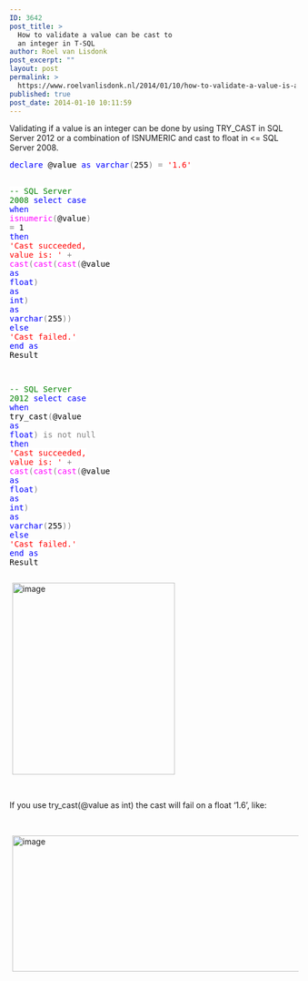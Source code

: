 ```yaml
---
ID: 3642
post_title: >
  How to validate a value can be cast to
  an integer in T-SQL
author: Roel van Lisdonk
post_excerpt: ""
layout: post
permalink: >
  https://www.roelvanlisdonk.nl/2014/01/10/how-to-validate-a-value-is-an-integer-in-t-sql/
published: true
post_date: 2014-01-10 10:11:59
---
```

<p>Validating if a value is an integer can be done by using TRY_CAST in SQL Server 2012 or a combination of ISNUMERIC and cast to float in &lt;= SQL Server 2008.</p>  <pre class="code"><span style="background: white; color: blue">declare </span><span style="background: white; color: black">@value </span><span style="background: white; color: blue">as varchar</span><span style="background: white; color: gray">(</span><span style="background: white; color: black">255</span><span style="background: white; color: gray">) = </span><span style="background: white; color: red">'1.6'

</span><span style="background: white; color: green">-- SQL Server 2008
</span><span style="background: white; color: blue">select case        when </span><span style="background: white; color: magenta">isnumeric</span><span style="background: white; color: gray">(</span><span style="background: white; color: black">@value</span><span style="background: white; color: gray">) = </span><span style="background: white; color: black">1
                </span><span style="background: white; color: blue">then </span><span style="background: white; color: red">'Cast succeeded, value is: ' </span><span style="background: white; color: gray">+ </span><span style="background: white; color: magenta">cast</span><span style="background: white; color: gray">(</span><span style="background: white; color: magenta">cast</span><span style="background: white; color: gray">(</span><span style="background: white; color: magenta">cast</span><span style="background: white; color: gray">(</span><span style="background: white; color: black">@value </span><span style="background: white; color: blue">as float</span><span style="background: white; color: gray">) </span><span style="background: white; color: blue">as int</span><span style="background: white; color: gray">) </span><span style="background: white; color: blue">as varchar</span><span style="background: white; color: gray">(</span><span style="background: white; color: black">255</span><span style="background: white; color: gray">))
                </span><span style="background: white; color: blue">else </span><span style="background: white; color: red">'Cast failed.'
       </span><span style="background: white; color: blue">end as    </span><span style="background: white; color: black">Result

</span><span style="background: white; color: green">-- SQL Server 2012
</span><span style="background: white; color: blue">select    case    when </span><span style="background: white; color: black">try_cast</span><span style="background: white; color: gray">(</span><span style="background: white; color: black">@value </span><span style="background: white; color: blue">as float</span><span style="background: white; color: gray">) is not null 
                </span><span style="background: white; color: blue">then </span><span style="background: white; color: red">'Cast succeeded, value is: ' </span><span style="background: white; color: gray">+ </span><span style="background: white; color: magenta">cast</span><span style="background: white; color: gray">(</span><span style="background: white; color: magenta">cast</span><span style="background: white; color: gray">(</span><span style="background: white; color: magenta">cast</span><span style="background: white; color: gray">(</span><span style="background: white; color: black">@value </span><span style="background: white; color: blue">as float</span><span style="background: white; color: gray">) </span><span style="background: white; color: blue">as int</span><span style="background: white; color: gray">) </span><span style="background: white; color: blue">as varchar</span><span style="background: white; color: gray">(</span><span style="background: white; color: black">255</span><span style="background: white; color: gray">))
                </span><span style="background: white; color: blue">else </span><span style="background: white; color: red">'Cast failed.'
        </span><span style="background: white; color: blue">end as    </span><span style="background: white; color: black">Result</span></pre>


<p><a href="http://www.roelvanlisdonk.nl/wp-content/uploads/2014/01/image3.png" rel="lightbox"><img title="image" style="border-top: 0px; border-right: 0px; background-image: none; border-bottom: 0px; padding-top: 0px; padding-left: 0px; margin: 0px 5px; border-left: 0px; display: inline; padding-right: 0px" border="0" alt="image" src="http://www.roelvanlisdonk.nl/wp-content/uploads/2014/01/image_thumb3.png" width="286" height="337" /></a></p>

<p>&#160;</p>

<p>If you use try_cast(@value as int) the cast will fail on a float ‘1.6’, like:</p>

<p>&#160;</p>

<p><a href="http://www.roelvanlisdonk.nl/wp-content/uploads/2014/01/image4.png" rel="lightbox"><img title="image" style="border-top: 0px; border-right: 0px; background-image: none; border-bottom: 0px; padding-top: 0px; padding-left: 0px; margin: 0px 5px; border-left: 0px; display: inline; padding-right: 0px" border="0" alt="image" src="http://www.roelvanlisdonk.nl/wp-content/uploads/2014/01/image_thumb4.png" width="580" height="239" /></a></p>